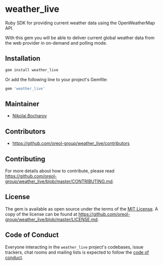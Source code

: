 # weather_live
Ruby SDK for providing current weather data using the OpenWeatherMap API.

With this gem you will be able to deliver current global weather data from the web provider in on-demand and polling mode.

## Installation

```bash
gem install weather_live
```

Or add the following line to your project's Gemfile:

```ruby
gem 'weather_live'
```

## Maintainer

- [Nikolai Bocharov](https://github.com/oreol-group)

## Contributors

- https://github.com/oreol-group/weather_live/contributors

## Contributing

For more details about how to contribute, please read
https://github.com/oreol-group/weather_live/blob/master/CONTRIBUTING.md.

## License

The gem is available as open source under the terms of the
[MIT License](https://opensource.org/licenses/MIT). A copy of the license can be
found at https://github.com/oreol-group/weather_live/blob/master/LICENSE.md.

## Code of Conduct

Everyone interacting in the `weather_live` project's codebases, issue trackers,
chat rooms and mailing lists is expected to follow the
[code of conduct](https://github.com/oreol-group/weather_live/blob/master/CODE_OF_CONDUCT.md).
